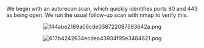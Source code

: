 We begin with an autorecon scan, which quickly identifies ports 80 and 443 as being open. We run the usual follow-up scan with nmap to verify this. 

<center>

![f44abe2189a06cde038722087593642a.png](../../_resources/f44abe2189a06cde038722087593642a-1.png)

![617b4242634ecdea43934f95e3484621.png](../../_resources/617b4242634ecdea43934f95e3484621-1.png)

</center>